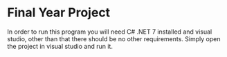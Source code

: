 # Final Year Project

In order to run this program you will need C# .NET 7 installed and visual studio, other than that there should be no other requirements. Simply open the project in visual studio and run it.
